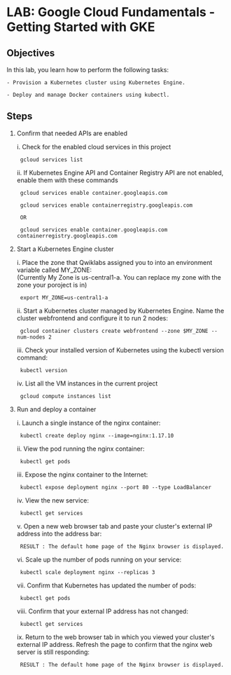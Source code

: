 # LAB: Google Cloud Fundamentals - Getting Started with GKE

## Objectives
   In this lab, you learn how to perform the following tasks:
   
    - Provision a Kubernetes cluster using Kubernetes Engine.
   
    - Deploy and manage Docker containers using kubectl.

## Steps
1. Confirm that needed APIs are enabled       

    i. Check for the enabled cloud services in this project         
    
        gcloud services list      
         
    ii. If Kubernetes Engine API and Container Registry API are not enabled, enable them with these commands       
    
        gcloud services enable container.googleapis.com       
        
        gcloud services enable containerregistry.googleapis.com          
        
        OR             
        
        gcloud services enable container.googleapis.com containerregistry.googleapis.com     

2. Start a Kubernetes Engine cluster           

    i. Place the zone that Qwiklabs assigned you to into an environment variable called MY_ZONE:         
        (Currently My Zone is us-central1-a. You can replace my zone with the zone your poroject is in)        
        
        export MY_ZONE=us-central1-a
        
    ii. Start a Kubernetes cluster managed by Kubernetes Engine. Name the cluster webfrontend and configure it to run 2 nodes:             
    
        gcloud container clusters create webfrontend --zone $MY_ZONE --num-nodes 2
        
    iii. Check your installed version of Kubernetes using the kubectl version command:           
    
        kubectl version
        
    iv. List all the VM instances in the current project          
    
        gcloud compute instances list

3. Run and deploy a container    

    i. Launch a single instance of the nginx container:        
    
        kubectl create deploy nginx --image=nginx:1.17.10
    
    ii. View the pod running the nginx container:         
    
        kubectl get pods
        
    iii.  Expose the nginx container to the Internet:        
    
        kubectl expose deployment nginx --port 80 --type LoadBalancer
        
    iv. View the new service:       
    
        kubectl get services
        
    v. Open a new web browser tab and paste your cluster's external IP address into the address bar:        
    
        RESULT : The default home page of the Nginx browser is displayed.
        
    vi. Scale up the number of pods running on your service:       
    
        kubectl scale deployment nginx --replicas 3
        
    vii. Confirm that Kubernetes has updated the number of pods:      
    
        kubectl get pods
        
    viii. Confirm that your external IP address has not changed:       
    
        kubectl get services
        
    ix. Return to the web browser tab in which you viewed your cluster's external IP address. Refresh the page to confirm that the nginx web server is still responding:       
    
        RESULT : The default home page of the Nginx browser is displayed.
